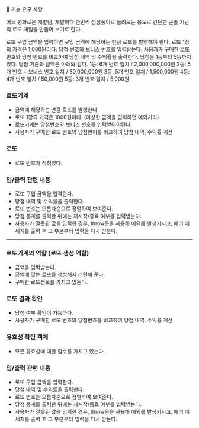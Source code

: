 🎯 기능 요구 사항

어느 평화로운 개발팀,
개발하다 한번씩 심심풀이로 돌려보는 용도로 간단한 콘솔 기반의 로또 게임을 만들어 보기로 한다.

로또 구입 금액을 입력하면 구입 금액에 해당하는 만큼 로또를 발행해야 한다.
로또 1장의 가격은 1,000원이다.
당첨 번호와 보너스 번호를 입력받는다.
사용자가 구매한 로또 번호와 당첨 번호를 비교하여 당첨 내역 및 수익률을 출력한다.
당첨은 1등부터 5등까지 있다. 당첨 기준과 금액은 아래와 같다.
1등: 6개 번호 일치 / 2,000,000,000원
2등: 5개 번호 + 보너스 번호 일치 / 30,000,000원
3등: 5개 번호 일치 / 1,500,000원
4등: 4개 번호 일치 / 50,000원
5등: 3개 번호 일치 / 5,000원

### 로또기계

- 금액에 해당하는 만큼 로또를 발행한다.
- 로또 1장의 가격은 1000원이다. (이상한 금액을 입력하면 예외처리)
- 로또기계는 당첨번호와 보너스 번호를 입력받아야된다.
- 사용자가 구매한 로또 번호와 당첨번허롤 비교하여 당첨 내역, 수익률 계산

### 로또

- 로또 번호가 적혀있다.

### 입/출력 관련 내용

- 로또 구입 금액을 입력한다.
- 당첨 내역 및 수익률을 출력한다.
- 로또 번호는 오름차순으로 정렬하여 보여준다.
- 당첨 통계를 출력한 뒤에는 재시작/종료 여부를 입력받는다.
- 사용자가 잘못된 값을 입력한 경우, throw문을 사용해 예외를 발생키시고, 에러 메세지를 출력 후 그 부분부터 입력을 다시 받는다.

---

### 로또기계의 역할 (로또 생성 역할)

- 금액을 입력받는다.
- 금액에 맞는 로또를 생성해서 리턴해 준다.
- 구매한 로또정보를 가지고 있는다.

### 로또 결과 확인

- 당첨 여부 확인이 가능하다.
- 사용자가 구매한 로또 번호와 당첨번호롤 비교하여 당첨 내역, 수익률 계산

### 유효성 확인 객체

- 모든 유효성에 대한 함수를 가지고 있는다.

### 입/출력 관련 내용

- 로또 구입 금액을 입력한다.
- 당첨 내역 및 수익률을 출력한다.
- 로또 번호는 오름차순으로 정렬하여 보여준다.
- 당첨 통계를 출력한 뒤에는 재시작/종료 여부를 입력받는다.
- 사용자가 잘못된 값을 입력한 경우, throw문을 사용해 예외를 발생키시고, 에러 메세지를 출력 후 그 부분부터 입력을 다시 받는다.
